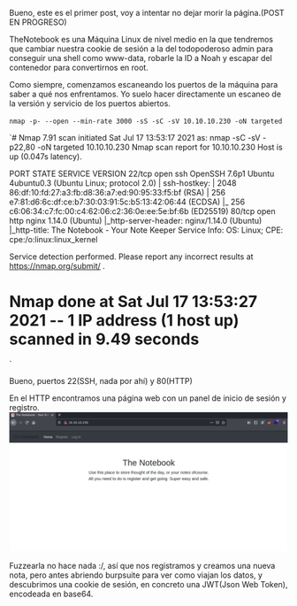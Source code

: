 Bueno, este es el primer post, voy a intentar no dejar morir la página.(POST EN PROGRESO)

TheNotebook es una Máquina Linux de nivel medio en la que tendremos que cambiar nuestra cookie de sesión a la del todopoderoso admin para conseguir una shell como www-data, robarle la ID a Noah y escapar del contenedor para convertirnos en root.

Como siempre, comenzamos escaneando los puertos de la máquina para saber a qué nos enfrentamos. Yo suelo hacer directamente un escaneo de la versión y servicio de los puertos abiertos.

`nmap -p- --open --min-rate 3000 -sS -sC -sV 10.10.10.230 -oN targeted`

`# Nmap 7.91 scan initiated Sat Jul 17 13:53:17 2021 as: nmap -sC -sV -p22,80 -oN targeted 10.10.10.230
Nmap scan report for 10.10.10.230
Host is up (0.047s latency).

PORT   STATE SERVICE VERSION
22/tcp open  ssh     OpenSSH 7.6p1 Ubuntu 4ubuntu0.3 (Ubuntu Linux; protocol 2.0)
| ssh-hostkey: 
|   2048 86:df:10:fd:27:a3:fb:d8:36:a7:ed:90:95:33:f5:bf (RSA)
|   256 e7:81:d6:6c:df:ce:b7:30:03:91:5c:b5:13:42:06:44 (ECDSA)
|_  256 c6:06:34:c7:fc:00:c4:62:06:c2:36:0e:ee:5e:bf:6b (ED25519)
80/tcp open  http    nginx 1.14.0 (Ubuntu)
|_http-server-header: nginx/1.14.0 (Ubuntu)
|_http-title: The Notebook - Your Note Keeper
Service Info: OS: Linux; CPE: cpe:/o:linux:linux_kernel

Service detection performed. Please report any incorrect results at https://nmap.org/submit/ .
# Nmap done at Sat Jul 17 13:53:27 2021 -- 1 IP address (1 host up) scanned in 9.49 seconds
`

Bueno, puertos 22(SSH, nada por ahí) y 80(HTTP)

En el HTTP encontramos una página web con un panel de inicio de sesión y registro. ![Página web al entrar](images/thenotebook/web.png)

Fuzzearla no hace nada :/, así que nos registramos y creamos una nueva nota, pero antes abriendo burpsuite para ver como viajan los datos, y descubrimos una cookie de sesión, en concreto una JWT(Json Web Token), encodeada en base64.


